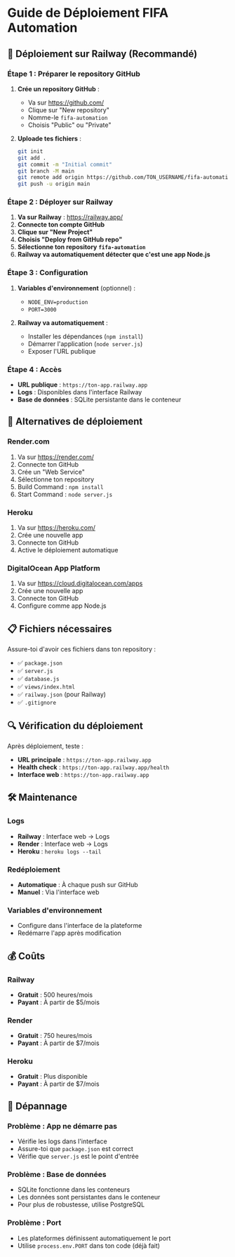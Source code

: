 # Guide de Déploiement FIFA Automation

## 🚀 Déploiement sur Railway (Recommandé)

### Étape 1 : Préparer le repository GitHub

1. **Crée un repository GitHub** :
   - Va sur https://github.com/
   - Clique sur "New repository"
   - Nomme-le `fifa-automation`
   - Choisis "Public" ou "Private"

2. **Uploade tes fichiers** :
   ```bash
   git init
   git add .
   git commit -m "Initial commit"
   git branch -M main
   git remote add origin https://github.com/TON_USERNAME/fifa-automation.git
   git push -u origin main
   ```

### Étape 2 : Déployer sur Railway

1. **Va sur Railway** : https://railway.app/
2. **Connecte ton compte GitHub**
3. **Clique sur "New Project"**
4. **Choisis "Deploy from GitHub repo"**
5. **Sélectionne ton repository `fifa-automation`**
6. **Railway va automatiquement détecter que c'est une app Node.js**

### Étape 3 : Configuration

1. **Variables d'environnement** (optionnel) :
   - `NODE_ENV=production`
   - `PORT=3000`

2. **Railway va automatiquement** :
   - Installer les dépendances (`npm install`)
   - Démarrer l'application (`node server.js`)
   - Exposer l'URL publique

### Étape 4 : Accès

- **URL publique** : `https://ton-app.railway.app`
- **Logs** : Disponibles dans l'interface Railway
- **Base de données** : SQLite persistante dans le conteneur

## 🔧 Alternatives de déploiement

### Render.com
1. Va sur https://render.com/
2. Connecte ton GitHub
3. Crée un "Web Service"
4. Sélectionne ton repository
5. Build Command : `npm install`
6. Start Command : `node server.js`

### Heroku
1. Va sur https://heroku.com/
2. Crée une nouvelle app
3. Connecte ton GitHub
4. Active le déploiement automatique

### DigitalOcean App Platform
1. Va sur https://cloud.digitalocean.com/apps
2. Crée une nouvelle app
3. Connecte ton GitHub
4. Configure comme app Node.js

## 📋 Fichiers nécessaires

Assure-toi d'avoir ces fichiers dans ton repository :
- ✅ `package.json`
- ✅ `server.js`
- ✅ `database.js`
- ✅ `views/index.html`
- ✅ `railway.json` (pour Railway)
- ✅ `.gitignore`

## 🔍 Vérification du déploiement

Après déploiement, teste :
- **URL principale** : `https://ton-app.railway.app`
- **Health check** : `https://ton-app.railway.app/health`
- **Interface web** : `https://ton-app.railway.app`

## 🛠️ Maintenance

### Logs
- **Railway** : Interface web → Logs
- **Render** : Interface web → Logs
- **Heroku** : `heroku logs --tail`

### Redéploiement
- **Automatique** : À chaque push sur GitHub
- **Manuel** : Via l'interface web

### Variables d'environnement
- Configure dans l'interface de la plateforme
- Redémarre l'app après modification

## 💰 Coûts

### Railway
- **Gratuit** : 500 heures/mois
- **Payant** : À partir de $5/mois

### Render
- **Gratuit** : 750 heures/mois
- **Payant** : À partir de $7/mois

### Heroku
- **Gratuit** : Plus disponible
- **Payant** : À partir de $7/mois

## 🚨 Dépannage

### Problème : App ne démarre pas
- Vérifie les logs dans l'interface
- Assure-toi que `package.json` est correct
- Vérifie que `server.js` est le point d'entrée

### Problème : Base de données
- SQLite fonctionne dans les conteneurs
- Les données sont persistantes dans le conteneur
- Pour plus de robustesse, utilise PostgreSQL

### Problème : Port
- Les plateformes définissent automatiquement le port
- Utilise `process.env.PORT` dans ton code (déjà fait) 